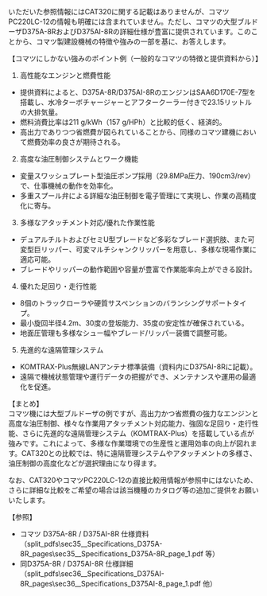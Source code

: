 いただいた参照情報にはCAT320に関する記載はありませんが、コマツPC220LC-12の情報も明確には含まれていません。ただし、コマツの大型ブルドーザD375A-8RおよびD375AI-8Rの詳細仕様が豊富に提供されています。このことから、コマツ製建設機械の特徴や強みの一部を基に、お答えします。

【コマツにしかない強みのポイント例（一般的なコマツの特徴と提供資料から）】

1. 高性能なエンジンと燃費性能  
 - 提供資料によると、D375A-8R/D375AI-8RのエンジンはSAA6D170E-7型を搭載し、水冷ターボチャージャーとアフタークーラー付きで23.15リットルの大排気量。  
 - 燃料消費比率は211 g/kWh（157 g/HPh）と比較的低く、経済的。  
 - 高出力でありつつ省燃費が図られていることから、同様のコマツ建機において燃費効率の良さが期待される。

2. 高度な油圧制御システムとワーク機能  
 - 変量スワッシュプレート型油圧ポンプ採用（29.8MPa圧力、190cm3/rev）で、仕事機械の動作を効率化。  
 - 多重スプール弁による詳細な油圧制御を電子管理にて実現し、作業の高精度化に寄与。  

3. 多様なアタッチメント対応/優れた作業性能  
 - デュアルチルトおよびセミU型ブレードなど多彩なブレード選択肢、また可変型巨リッパー、可変マルチシャンクリッパーを用意し、多様な現場作業に適応可能。  
 - ブレードやリッパーの動作範囲や容量が豊富で作業能率向上ができる設計。

4. 優れた足回り・走行性能  
 - 8個のトラックローラや硬質サスペンションのバランシングサポートタイプ。  
 - 最小旋回半径4.2m、30度の登坂能力、35度の安定性が確保されている。  
 - 地面圧管理も多様なシュー幅やブレード/リッパー装備で調整可能。

5. 先進的な遠隔管理システム  
 - KOMTRAX-Plus無線LANアンテナ標準装備（資料内にD375AI-8Rに記載）。  
 - 遠隔で機械状態管理や運行データの把握ができ、メンテナンスや運用の最適化を促進。

【まとめ】  
コマツ機には大型ブルドーザの例ですが、高出力かつ省燃費の強力なエンジンと高度な油圧制御、様々な作業用アタッチメント対応能力、強固な足回り・走行性能、さらに先進的な遠隔管理システム（KOMTRAX-Plus）を搭載している点が強みです。これによって、多様な作業環境での生産性と運用効率の向上が図れます。CAT320との比較では、特に遠隔管理システムやアタッチメントの多様さ、油圧制御の高度化などが選択理由になり得ます。

なお、CAT320やコマツPC220LC-12の直接比較用情報が参照中にはないため、さらに詳細な比較をご希望の場合は該当機種のカタログ等の追加ご提供をお願いいたします。

【参照】  
- コマツ D375A-8R / D375AI-8R 仕様資料（split_pdfs\sec35__Specifications_D375A-8R_pages\sec35__Specifications_D375A-8R_page_1.pdf 等）  
- 同D375A-8R / D375AI-8R 仕様詳細（split_pdfs\sec36__Specifications_D375AI-8R_pages\sec36__Specifications_D375AI-8_page_1.pdf 他）